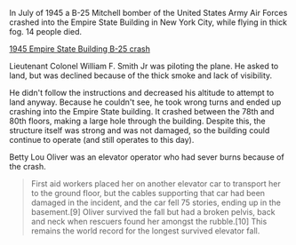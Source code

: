 In July of 1945 a B-25 Mitchell bomber of the United States Army Air Forces crashed into the Empire State Building in New York City, while flying in thick fog. 14 people died. 

[1945 Empire State Building B-25 crash](https://en.wikipedia.org/wiki/1945_Empire_State_Building_B-25_crash)

Lieutenant Colonel William F. Smith Jr was piloting the plane. He asked to land, but was declined because of the thick smoke and lack of visibility. 

He didn't follow the instructions and decreased his altitude to attempt to land anyway. Because he couldn't see, he took wrong turns and ended up crashing into the Empire State building. It crashed between the 78th and 80th floors, making a large hole through the building. Despite this, the structure itself was strong and was not damaged, so the building could continue to operate (and still operates to this day).

Betty Lou Oliver was an elevator operator who had sever burns because of the crash.

> First aid workers placed her on another elevator car to transport her to the ground floor, but the cables supporting that car had been damaged in the incident, and the car fell 75 stories, ending up in the basement.[9] Oliver survived the fall but had a broken pelvis, back and neck when rescuers found her amongst the rubble.[10] This remains the world record for the longest survived elevator fall.